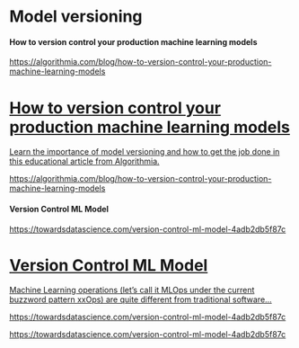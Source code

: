---
---

# Model versioning

#### How to version control your production machine learning models
https://algorithmia.com/blog/how-to-version-control-your-production-machine-learning-models

<div class="rich-link-card-container"><a class="rich-link-card" href="https://algorithmia.com/blog/how-to-version-control-your-production-machine-learning-models" target="_blank">
	<div class="rich-link-image-container">
		<div class="rich-link-image" style="background-image: url('https://algorithmia.com/blog/wp-content/uploads/2020/10/algorithmia_logo.png')">
	</div>
	</div>
	<div class="rich-link-card-text">
		<h1 class="rich-link-card-title">How to version control your production machine learning models</h1>
		<p class="rich-link-card-description">
		Learn the importance of model versioning and how to get the job done in this educational article from Algorithmia.
		</p>
		<p class="rich-link-href">
		https://algorithmia.com/blog/how-to-version-control-your-production-machine-learning-models
		</p>
	</div>
</a></div>

#### Version Control ML Model

https://towardsdatascience.com/version-control-ml-model-4adb2db5f87c

<div class="rich-link-card-container"><a class="rich-link-card" href="https://towardsdatascience.com/version-control-ml-model-4adb2db5f87c" target="_blank">
	<div class="rich-link-image-container">
		<div class="rich-link-image" style="background-image: url('https://miro.medium.com/max/867/1*VIES1isu2zvmlZhJgIefYA.png')">
	</div>
	</div>
	<div class="rich-link-card-text">
		<h1 class="rich-link-card-title">Version Control ML Model</h1>
		<p class="rich-link-card-description">
		Machine Learning operations (let’s call it MLOps under the current buzzword pattern xxOps) are quite different from traditional software…
		</p>
		<p class="rich-link-href">
		https://towardsdatascience.com/version-control-ml-model-4adb2db5f87c
		</p>
	</div>
</a></div>


https://towardsdatascience.com/version-control-ml-model-4adb2db5f87c
